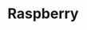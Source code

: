 ---
title: Raspberry
menu:
  sidebar:
    name: Raspberry
    identifier: raspberry
    weight: 20
---